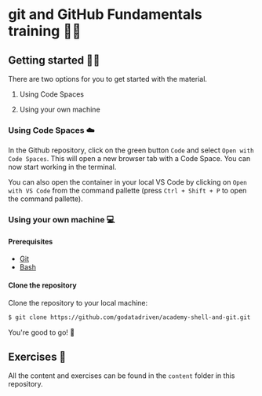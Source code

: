 # git and GitHub Fundamentals training 🧑‍🏫

## Getting started 🧑‍💻

There are two options for you to get started with the material.

1. Using Code Spaces

2. Using your own machine

### Using Code Spaces ☁️

In the Github repository, click on the green button `Code` and select `Open with Code Spaces`. This will open a new browser tab with a Code Space. You can now start working in the terminal. 

You can also open the container in your local VS Code by clicking on `Open with VS Code` from the command pallette (press `Ctrl + Shift + P` to open the command pallette).

### Using your own machine 💻

#### Prerequisites

- [Git](https://git-scm.com/downloads)
- [Bash](https://www.gnu.org/software/bash/)

#### Clone the repository

Clone the repository to your local machine:

```bash
$ git clone https://github.com/godatadriven/academy-shell-and-git.git
```

You're good to go! 🎉


## Exercises 🙇

All the content and exercises can be found in the `content` folder in this repository.
